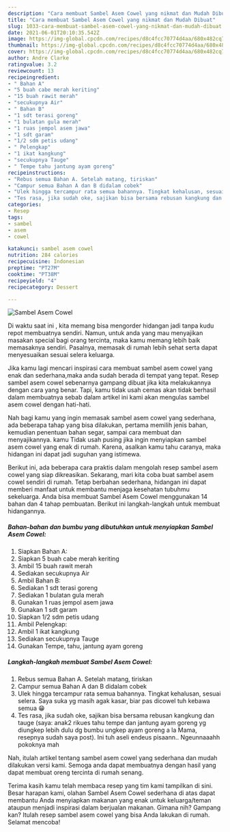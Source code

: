 ```yaml
---
description: "Cara membuat Sambel Asem Cowel yang nikmat dan Mudah Dibuat"
title: "Cara membuat Sambel Asem Cowel yang nikmat dan Mudah Dibuat"
slug: 1033-cara-membuat-sambel-asem-cowel-yang-nikmat-dan-mudah-dibuat
date: 2021-06-01T20:10:35.542Z
image: https://img-global.cpcdn.com/recipes/d8c4fcc70774d4aa/680x482cq70/sambel-asem-cowel-foto-resep-utama.jpg
thumbnail: https://img-global.cpcdn.com/recipes/d8c4fcc70774d4aa/680x482cq70/sambel-asem-cowel-foto-resep-utama.jpg
cover: https://img-global.cpcdn.com/recipes/d8c4fcc70774d4aa/680x482cq70/sambel-asem-cowel-foto-resep-utama.jpg
author: Andre Clarke
ratingvalue: 3.2
reviewcount: 13
recipeingredient:
- " Bahan A"
- "5 buah cabe merah keriting"
- "15 buah rawit merah"
- "secukupnya Air"
- " Bahan B"
- "1 sdt terasi goreng"
- "1 bulatan gula merah"
- "1 ruas jempol asem jawa"
- "1 sdt garam"
- "1/2 sdm petis udang"
- " Pelengkap"
- "1 ikat kangkung"
- "secukupnya Tauge"
- " Tempe tahu jantung ayam goreng"
recipeinstructions:
- "Rebus semua Bahan A. Setelah matang, tiriskan"
- "Campur semua Bahan A dan B didalam cobek"
- "Ulek hingga tercampur rata semua bahannya. Tingkat kehalusan, sesuai selera. Saya suka yg masih agak kasar, biar pas dicowel tuh kebawa semua 😁"
- "Tes rasa, jika sudah oke, sajikan bisa bersama rebusan kangkung dan tauge (saya: anak2 rikues tahu tempe dan jantung ayam goreng yg diungkep lebih dulu dg bumbu ungkep ayam goreng a la Mama, resepnya sudah saya post). Ini tuh aseli endeus pisaann.. Ngeunnaaahh pokoknya mah"
categories:
- Resep
tags:
- sambel
- asem
- cowel

katakunci: sambel asem cowel 
nutrition: 284 calories
recipecuisine: Indonesian
preptime: "PT27M"
cooktime: "PT38M"
recipeyield: "4"
recipecategory: Dessert

---
```



![Sambel Asem Cowel](https://img-global.cpcdn.com/recipes/d8c4fcc70774d4aa/680x482cq70/sambel-asem-cowel-foto-resep-utama.jpg)

Di waktu  saat ini , kita memang bisa mengorder hidangan jadi tanpa kudu repot membuatnya sendiri. Namun, untuk anda yang mau menyajikan masakan special bagi orang tercinta, maka kamu memang lebih baik memasaknya sendiri. Pasalnya, memasak di rumah lebih sehat serta dapat menyesuaikan sesuai selera keluarga.

Jika kamu lagi mencari inspirasi cara membuat sambel asem cowel yang enak dan sederhana,maka anda sudah berada di tempat yang tepat. Resep sambel asem cowel  sebenarnya gampang dibuat jika kita melakukannya dengan cara yang benar. Tapi, kamu tidak usah cemas akan tidak berhasil dalam membuatnya 
sebab dalam artikel ini kami akan mengulas sambel asem cowel dengan hati-hati.  



Nah bagi kamu yang ingin memasak sambel asem cowel yang sederhana, ada beberapa tahap yang bisa dilakukan, pertama memilih jenis bahan, kemudian penentuan bahan segar, sampai cara membuat dan menyajikannya. kamu Tidak usah pusing jika ingin menyiapkan sambel asem cowel yang enak di rumah. Karena, asalkan kamu  tahu caranya, maka hidangan ini dapat jadi suguhan yang istimewa.

Berikut ini, ada beberapa cara praktis  dalam mengolah resep sambel asem cowel yang siap dikreasikan. Sekarang, mari kita coba buat sambel asem cowel sendiri di rumah. Tetap berbahan sederhana, hidangan ini dapat memberi manfaat untuk membantu menjaga kesehatan tubuhmu sekeluarga. Anda bisa membuat Sambel Asem Cowel menggunakan 14 bahan dan 4 tahap pembuatan. Berikut ini langkah-langkah untuk membuat hidangannya.

<!--inarticleads1-->

##### Bahan-bahan dan bumbu yang dibutuhkan untuk menyiapkan Sambel Asem Cowel:

1. Siapkan  Bahan A:
1. Siapkan 5 buah cabe merah keriting
1. Ambil 15 buah rawit merah
1. Sediakan secukupnya Air
1. Ambil  Bahan B:
1. Sediakan 1 sdt terasi goreng
1. Sediakan 1 bulatan gula merah
1. Gunakan 1 ruas jempol asem jawa
1. Gunakan 1 sdt garam
1. Siapkan 1/2 sdm petis udang
1. Ambil  Pelengkap:
1. Ambil 1 ikat kangkung
1. Sediakan secukupnya Tauge
1. Gunakan  Tempe, tahu, jantung ayam goreng




<!--inarticleads2-->

##### Langkah-langkah membuat Sambel Asem Cowel:

1. Rebus semua Bahan A. Setelah matang, tiriskan
1. Campur semua Bahan A dan B didalam cobek
1. Ulek hingga tercampur rata semua bahannya. Tingkat kehalusan, sesuai selera. Saya suka yg masih agak kasar, biar pas dicowel tuh kebawa semua 😁
1. Tes rasa, jika sudah oke, sajikan bisa bersama rebusan kangkung dan tauge (saya: anak2 rikues tahu tempe dan jantung ayam goreng yg diungkep lebih dulu dg bumbu ungkep ayam goreng a la Mama, resepnya sudah saya post). Ini tuh aseli endeus pisaann.. Ngeunnaaahh pokoknya mah




Nah, itulah artikel tentang  sambel asem cowel  yang sederhana dan mudah dilakukan versi kami. Semoga anda dapat membuatnya dengan hasil yang dapat membuat oreng tercinta di rumah senang. 

Terima kasih kamu telah membaca resep yang tim kami tampilkan di sini. Besar harapan kami, olahan  Sambel Asem Cowel sederhana di atas dapat membantu Anda menyiapkan makanan yang enak untuk keluarga/teman ataupun menjadi inspirasi dalam berjualan makanan. Gimana nih? Gampang kan? Itulah resep sambel asem cowel yang bisa Anda lakukan di rumah. Selamat mencoba!

